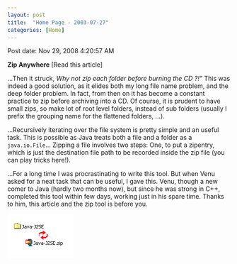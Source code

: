 ```yaml
---
layout: post
title:  "Home Page - 2003-07-27"
categories: [Home]
---
```


Post date: Nov 29, 2008 4:20:57 AM

**Zip Anywhere** [Read this article]

...Then it struck, *Why not zip each folder before burning the CD ?!"* This was indeed a good solution, as it elides both my long file name problem, and the deep folder problem. In fact, from then on it has become a constant practice to zip before archiving into a CD. Of course, it is prudent to have small zips, so make lot of root level folders, instead of sub folders (usually I prefix the grouping name for the flattened folders, ...).

...Recursively iterating over the file system is pretty simple and an useful task. This is possible as Java treats both a file and a folder as a `java.io.File`... Zipping a file involves two steps: One, to put a zipentry, which is just the destination file path to be recorded inside the zip file (you can play tricks here!).

...For a long time I was procrastinating to write this tool. But when Venu asked for a neat task that can be useful, I gave this. Venu, though a new comer to Java (hardly two months now), but since he was strong in C++, completed this tool within few days, working just in his spare time. Thanks to him, this article and the zip tool is before you.

![Zip Anywhere](/assets/images/Home%20Page%20-%202003-07-27/3147ec7842b24480bd5b2c0eea44b54c.jpg)

